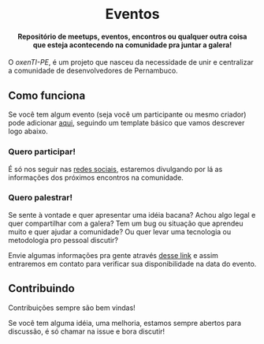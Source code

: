<h1 align="center">
  <br>
  <!--- <img src="" alt="oxenTI-PE logo" width="400"> -->
  <br>
  Eventos
</h1>
<h4 align="center">Repositório de meetups, eventos, encontros ou qualquer outra coisa<br>
que esteja acontecendo na comunidade pra juntar a galera!</h4>

<!-- inserir badges de membros, organizadores, contribuidores, organizadores, etc. -->

<!-- espaço para descrever quem somos -->


O _oxenTI-PE_, é um projeto que nasceu da necessidade de unir e centralizar a comunidade de desenvolvedores de Pernambuco.

## Como funciona

Se você tem algum evento (seja você um participante ou mesmo criador) pode adicionar [aqui](CONTRIBUTING.md), seguindo um template básico que vamos descrever logo abaixo.

### Quero participar!

É só nos seguir nas [redes sociais](#redes-sociais), estaremos divulgando por lá as informações dos próximos encontros na comunidade.

### Quero palestrar!

Se sente à vontade e quer apresentar uma idéia bacana? Achou algo legal e quer compartilhar com a galera? Tem um bug ou situação que aprendeu muito e quer ajudar a comunidade? Ou quer levar uma tecnologia ou metodologia pro pessoal discutir?

Envie algumas informações pra gente através [desse link](#) e assim entraremos em contato para verificar sua disponibilidade na data do evento.

<!-- espaço de agradecimentos com lista dos organizadores -->
<!-- redes sociais "Nos acompanhe" -->

## Contribuindo

Contribuições sempre são bem vindas!

Se você tem alguma idéia, uma melhoria, estamos sempre abertos para discussão, é só chamar na issue e bora discutir! 


<!-- apoiadores -->
